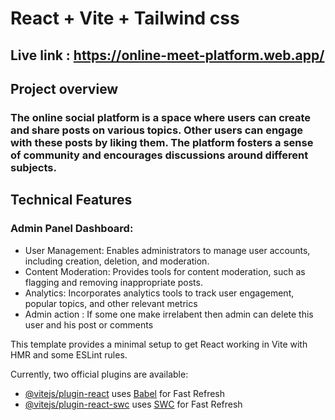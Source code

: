 # React + Vite + Tailwind css
## Live link : https://online-meet-platform.web.app/

## Project overview

### The online social platform is a space where users can create and share posts on various topics. Other users can engage with these posts by liking them. The platform fosters a sense of community and encourages discussions around different subjects.

## Technical Features
### Admin Panel Dashboard:

- User Management: Enables administrators to manage user accounts, including   creation, deletion, and moderation.
- Content Moderation: Provides tools for content moderation, such as flagging and removing inappropriate posts.
- Analytics: Incorporates analytics tools to track user engagement, popular topics, and other relevant metrics
- Admin action : If some one make irrelabent then admin can delete this user and his post or comments

This template provides a minimal setup to get React working in Vite with HMR and some ESLint rules.

Currently, two official plugins are available:

- [@vitejs/plugin-react](https://github.com/vitejs/vite-plugin-react/blob/main/packages/plugin-react/README.md) uses [Babel](https://babeljs.io/) for Fast Refresh
- [@vitejs/plugin-react-swc](https://github.com/vitejs/vite-plugin-react-swc) uses [SWC](https://swc.rs/) for Fast Refresh

